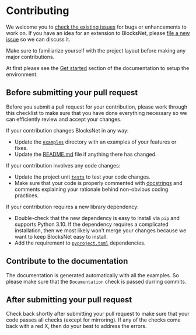 # Contributing

We welcome you to
[check the existing issues](https://github.com/aimclub/blocksnet/issues)
for bugs or enhancements to work on. If you have an idea for an
extension to BlocksNet, please
[file a new issue](https://github.com/aimclub/blocksnet/issues/new)
so we can discuss it.

Make sure to familiarize yourself with the project layout before making
any major contributions.

At first please see the [Get started](../get_started/index.md) section of the documentation to setup the environment.

## Before submitting your pull request

Before you submit a pull request for your contribution, please work
through this checklist to make sure that you have done everything
necessary so we can efficiently review and accept your changes.

If your contribution changes BlocksNet in any way:

- Update the [`examples`](https://github.com/aimclub/blocksnet/blob/main/examples) directory with an examples of your features or fixes.
- Update the [README.md](https://github.com/aimclub/blocksnet/blob/main/README.md) file if anything there has changed.

If your contribution involves any code changes:

- Update the project unit [`tests`](https://github.com/aimclub/blocksnet/blob/main/examples) to test your code changes.
- Make sure that your code is properly commented with [docstrings](https://www.python.org/dev/peps/pep-0257/) and comments explaining your rationale behind non-obvious coding practices.

If your contribution requires a new library dependency:

- Double-check that the new dependency is easy to install via `pip` and supports Python 3.10. If the dependency requires a complicated installation, then we most likely won't merge your changes because we want to keep BlocksNet easy to install.
- Add the requirement to [`pyproject.toml`](https://github.com/aimclub/blocksnet/blob/main/pyproject.toml) dependencies.

## Contribute to the documentation

The documentation is generated automatically with all the examples. So please make sure that the `Documentation` check is passed durring commits.

## After submitting your pull request

Check back shortly after submitting your pull request to make sure that
your code passes all checks (except for mirroring). If any of the checks come back with a red X, then do your best to address the errors.
